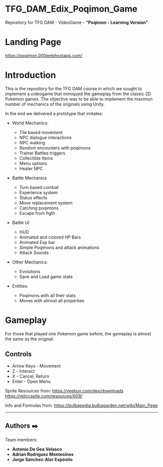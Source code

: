 # TFG_DAM_Edix_Poqimon_Game
Repository for TFG DAM - VideoGame - **"Poqimon - Learning Version"**

# Landing Page
https://poqimon.000webhostapp.com/

# Introduction
This is the repository for the TFG DAM course in which we sought to implement a videogame that mimiqued the gameplay from the classic 2D Pokémon games.
The objective was to be able to implement the maximun number of mechanics of the originals using Unity.

In the end we delivered a prototype that imitates:
- World Mechanics:
   - Tile based movement
   - NPC dialogue interactions
   - NPC walking
   - Random encounters with poqimons
   - Trainer Battles triggers
   - Collectible Items
   - Menu options
   - Healer NPC

- Battle Mechanics
  - Turn based combat
  - Experience system
  - Status effects
  - Move replacement system
  - Catching poqimons
  - Escape from figth

- Battle UI
  - HUD
  - Animated and colored HP Bars
  - Animated Exp bar
  - Simple Poqimons and attack animations
  - Attack Sounds

- Other Mechanics:
  - Evolutions
  - Save and Load game state

- Entities:
  - Poqimons with all their stats
  - Moves with almost all properties


# Gameplay
For those that played one Pokemon game before, the gameplay is almost the same as the original.
## Controls
- Arrow Keys - Movement
- Z - Interact
- X - Cancel, Return
- Enter - Open Menu


Sprite Resources from:
https://veekun.com/dex/downloads
https://reliccastle.com/resources/609/

Info and Formulas from:
https://bulbapedia.bulbagarden.net/wiki/Main_Page

---
## Authors ✒️

Team members:

* **Antonio De Gea Velasco**
* **Adrian Rodriguez Montesinos**
* **Jorge Sánchez-Alor Expósito**
